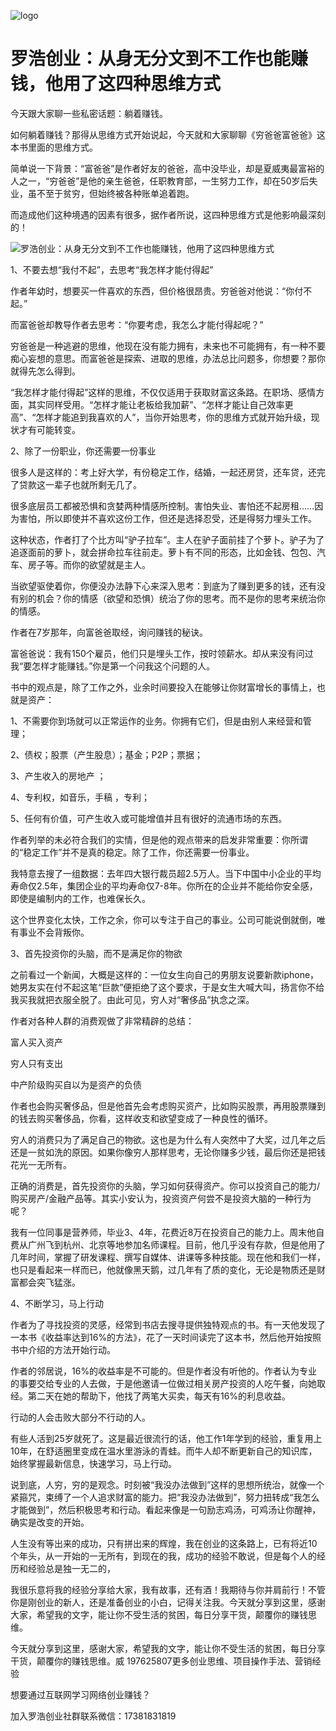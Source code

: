 ![logo](https://docsify.js.org/_media/icon.svg)

# 罗浩创业：从身无分文到不工作也能赚钱，他用了这四种思维方式

今天跟大家聊一些私密话题：躺着赚钱。

如何躺着赚钱？那得从思维方式开始说起，今天就和大家聊聊《穷爸爸富爸爸》这本书里面的思维方式。

简单说一下背景：“富爸爸”是作者好友的爸爸，高中没毕业，却是夏威夷最富裕的人之一，“穷爸爸”是他的亲生爸爸，任职教育部，一生努力工作，却在50岁后失业，虽不至于贫穷，但始终被各种账单追着跑。

而造成他们这种境遇的因素有很多，据作者所说，这四种思维方式是他影响最深刻的！

![罗浩创业：从身无分文到不工作也能赚钱，他用了这四种思维方式](https://hiluohao.cn/wp-content/uploads/2019/02/f6b23a9202ff13a914c2df9ecaa0acec.jpeg)

1、不要去想“我付不起”，去思考“我怎样才能付得起”

作者年幼时，想要买一件喜欢的东西，但价格很昂贵。穷爸爸对他说：“你付不起。”

而富爸爸却教导作者去思考：“你要考虑，我怎么才能付得起呢？”

穷爸爸是一种逃避的思维，他现在没有能力拥有，未来也不可能拥有，有一种不要痴心妄想的意思。而富爸爸是探索、进取的思维，办法总比问题多，你想要？那你就得先怎么得到。

“我怎样才能付得起”这样的思维，不仅仅适用于获取财富这条路。在职场、感情方面，其实同样受用。“怎样才能让老板给我加薪”、“怎样才能让自己效率更高”、“怎样才能追到我喜欢的人”，当你开始思考，你的思维方式就开始升级，现状才有可能转变。

2、除了一份职业，你还需要一份事业

很多人是这样的：考上好大学，有份稳定工作，结婚，一起还房贷，还车贷，还完了贷款这一辈子也就所剩无几了。

很多底层员工都被恐惧和贪婪两种情感所控制。害怕失业、害怕还不起房租……因为害怕，所以即使并不喜欢这份工作，但还是选择忍受，还是得努力埋头工作。

这种状态，作者打了个比方叫“驴子拉车”。主人在驴子面前挂了个萝卜。驴子为了追逐面前的萝卜，就会拼命拉车往前走。萝卜有不同的形态，比如金钱、包包、汽车、房子等。而你的欲望就是主人。

当欲望驱使着你，你便没办法静下心来深入思考：到底为了赚到更多的钱，还有没有别的机会？你的情感（欲望和恐惧）统治了你的思考。而不是你的思考来统治你的情感。

作者在7岁那年，向富爸爸取经，询问赚钱的秘诀。

富爸爸说：我有150个雇员，他们只是埋头工作，按时领薪水。却从来没有问过我“要怎样才能赚钱。”你是第一个问我这个问题的人。

书中的观点是，除了工作之外，业余时间要投入在能够让你财富增长的事情上，也就是资产：

1、不需要你到场就可以正常运作的业务。你拥有它们，但是由别人来经营和管理；

2、债权；股票（产生股息）；基金；P2P；票据；

3、产生收入的房地产 ；

4、专利权，如音乐，手稿 ，专利；

5、任何有价值，可产生收入或可能增值并且有很好的流通市场的东西。

作者列举的未必符合我们的实情，但是他的观点带来的启发非常重要：你所谓的“稳定工作”并不是真的稳定。除了工作，你还需要一份事业。

我特意去搜了一组数据：去年四大银行裁员超2.5万人。当下中国中小企业的平均寿命仅2.5年，集团企业的平均寿命仅7-8年。你所在的企业并不能给你安全感，即使是编制内的工作，也难保长久。

这个世界变化太快，工作之余，你可以专注于自己的事业。公司可能说倒就倒，唯有事业不会背叛你。

3、首先投资你的头脑，而不是满足你的物欲

之前看过一个新闻，大概是这样的：一位女生向自己的男朋友说要新款iphone，她男友实在付不起这笔“巨款”便拒绝了这个要求，于是女生大喊大叫，扬言你不给我买我就把衣服全脱了。由此可见，穷人对“奢侈品”执念之深。

作者对各种人群的消费观做了非常精辟的总结：

富人买入资产

穷人只有支出

中产阶级购买自以为是资产的负债

作者也会购买奢侈品，但是他首先会考虑购买资产，比如购买股票，再用股票赚到的钱去购买奢侈品，你看，这样收支和欲望变成了一种良性的循环。

穷人的消费只为了满足自己的物欲。这也是为什么有人突然中了大奖，过几年之后还是一贫如洗的原因。如果你像穷人那样思考，无论你赚多少钱，最后你还是把钱花光一无所有。

正确的消费是，首先投资你的头脑，学习如何获得资产。你可以投资自己的能力/购买房产/金融产品等。其实小安认为，投资资产何尝不是投资大脑的一种行为呢？

我有一位同事是营养师，毕业3、4年，花费近8万在投资自己的能力上。周末他自费从广州飞到杭州、北京等地参加名师课程。目前，他几乎没有存款，但是他用了几年时间，掌握了研发课程、撰写自媒体、讲课等多种技能。现在他和我们一样，也只是看起来一样而已，他就像黑天鹅，过几年有了质的变化，无论是物质还是财富都会突飞猛涨。

4、不断学习，马上行动

作者为了寻找投资的灵感，经常到书店去搜寻提供独特观点的书。有一天他发现了一本书《收益率达到16%的方法》，花了一天时间读完了这本书，然后他开始按照书中介绍的方法开始行动。

作者的邻居说，16%的收益率是不可能的。但是作者没有听他的。作者认为专业的事要交给专业的人去做，于是他邀请一位做过相关房产投资的人吃午餐，向她取经。第二天在她的帮助下，他找了两笔大买卖，每天有16%的利息收益。

行动的人会击败大部分不行动的人。

有些人活到25岁就死了。这是最近很流行的话，他工作1年学到的经验，重复用上10年，在舒适圈里变成在温水里游泳的青蛙。而牛人却不断更新自己的知识库，始终掌握最新信息，快速学习，马上行动。

说到底，人穷，穷的是观念。时刻被“我没办法做到”这样的思想所统治，就像一个紧箍咒，束缚了一个人追求财富的能力。把“我没办法做到”，努力扭转成“我怎么才能做到”，然后积极思考和行动。看起来像是一句励志鸡汤，可鸡汤让你醒神，确实是改变的开始。

人生没有等出来的成功，只有拼出来的辉煌，我在创业的这条路上，已有将近10个年头，从一开始的一无所有，到现在的我，成功的经验不敢说，但是每个人的经历和经验总是独一无二的，

我很乐意将我的经验分享给大家，我有故事，还有酒！我期待与你并肩前行！不管你是刚创业的新人，还是准备创业的小白，记得关注我。今天就分享到这里，感谢大家，希望我的文字，能让你不受生活的贫困，每日分享干货，颠覆你的赚钱思维。

今天就分享到这里，感谢大家，希望我的文字，能让你不受生活的贫困，每日分享干货，颠覆你的赚钱思维。威 197625807更多创业思维、项目操作手法、营销经验

想要通过互联网学习网络创业赚钱？

加入罗浩创业社群联系微信：17381831819